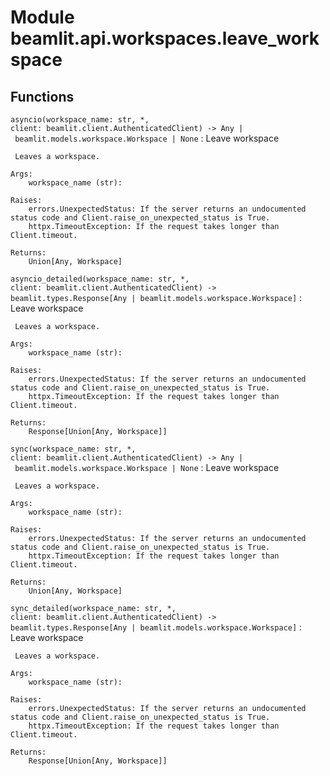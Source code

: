 Module beamlit.api.workspaces.leave_workspace
=============================================

Functions
---------

`asyncio(workspace_name: str, *, client: beamlit.client.AuthenticatedClient) ‑> Any | beamlit.models.workspace.Workspace | None`
:   Leave workspace
    
     Leaves a workspace.
    
    Args:
        workspace_name (str):
    
    Raises:
        errors.UnexpectedStatus: If the server returns an undocumented status code and Client.raise_on_unexpected_status is True.
        httpx.TimeoutException: If the request takes longer than Client.timeout.
    
    Returns:
        Union[Any, Workspace]

`asyncio_detailed(workspace_name: str, *, client: beamlit.client.AuthenticatedClient) ‑> beamlit.types.Response[Any | beamlit.models.workspace.Workspace]`
:   Leave workspace
    
     Leaves a workspace.
    
    Args:
        workspace_name (str):
    
    Raises:
        errors.UnexpectedStatus: If the server returns an undocumented status code and Client.raise_on_unexpected_status is True.
        httpx.TimeoutException: If the request takes longer than Client.timeout.
    
    Returns:
        Response[Union[Any, Workspace]]

`sync(workspace_name: str, *, client: beamlit.client.AuthenticatedClient) ‑> Any | beamlit.models.workspace.Workspace | None`
:   Leave workspace
    
     Leaves a workspace.
    
    Args:
        workspace_name (str):
    
    Raises:
        errors.UnexpectedStatus: If the server returns an undocumented status code and Client.raise_on_unexpected_status is True.
        httpx.TimeoutException: If the request takes longer than Client.timeout.
    
    Returns:
        Union[Any, Workspace]

`sync_detailed(workspace_name: str, *, client: beamlit.client.AuthenticatedClient) ‑> beamlit.types.Response[Any | beamlit.models.workspace.Workspace]`
:   Leave workspace
    
     Leaves a workspace.
    
    Args:
        workspace_name (str):
    
    Raises:
        errors.UnexpectedStatus: If the server returns an undocumented status code and Client.raise_on_unexpected_status is True.
        httpx.TimeoutException: If the request takes longer than Client.timeout.
    
    Returns:
        Response[Union[Any, Workspace]]